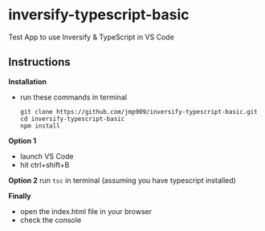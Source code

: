 # inversify-typescript-basic
Test App to use Inversify &amp; TypeScript in VS Code

Instructions
------------

**Installation**
+ run these commands in terminal
    ```
    git clone https://github.com/jmp909/inversify-typescript-basic.git
    cd inversify-typescript-basic
    npm install
    ```

**Option 1**
+ launch VS Code
+ hit ctrl+shift+B  

**Option 2**
run `tsc` in terminal (assuming you have typescript installed)

**Finally**
+ open the index.html file in your browser  
+ check the console
